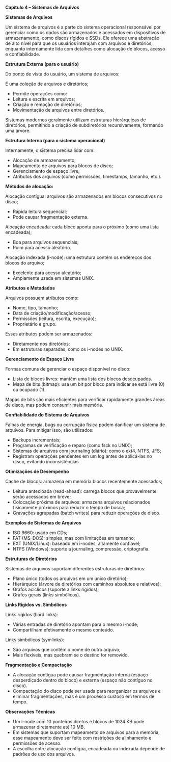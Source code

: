 **Capítulo 4 – Sistemas de Arquivos**

**Sistemas de Arquivos**

Um sistema de arquivos é a parte do sistema operacional responsável por gerenciar como os dados são armazenados e acessados em dispositivos de armazenamento, como discos rígidos e SSDs. Ele oferece uma abstração de alto nível para que os usuários interajam com arquivos e diretórios, enquanto internamente lida com detalhes como alocação de blocos, acesso e confiabilidade.

**Estrutura Externa (para o usuário)**

Do ponto de vista do usuário, um sistema de arquivos:

É uma coleção de arquivos e diretórios;

- Permite operações como:
- Leitura e escrita em arquivos;
- Criação e remoção de diretórios;
- Movimentação de arquivos entre diretórios.

Sistemas modernos geralmente utilizam estruturas hierárquicas de diretórios, permitindo a criação de subdiretórios recursivamente, formando uma árvore.

**Estrutura Interna (para o sistema operacional)**

Internamente, o sistema precisa lidar com:

- Alocação de armazenamento;
- Mapeamento de arquivos para blocos de disco;
- Gerenciamento de espaço livre;
- Atributos dos arquivos (como permissões, timestamps, tamanho, etc.).

**Métodos de alocação:**

Alocação contígua: arquivos são armazenados em blocos consecutivos no disco;
- Rápida leitura sequencial;
- Pode causar fragmentação externa.

Alocação encadeada: cada bloco aponta para o próximo (como uma lista encadeada);
- Boa para arquivos sequenciais;
- Ruim para acesso aleatório.

Alocação indexada (i-node): uma estrutura contém os endereços dos blocos do arquivo;
- Excelente para acesso aleatório;
- Amplamente usada em sistemas UNIX.

**Atributos e Metadados**

Arquivos possuem atributos como:

- Nome, tipo, tamanho;
- Data de criação/modificação/acesso;
- Permissões (leitura, escrita, execução);
- Proprietário e grupo.

Esses atributos podem ser armazenados:
- Diretamente nos diretórios;
- Em estruturas separadas, como os i-nodes no UNIX.

**Gerenciamento de Espaço Livre**

Formas comuns de gerenciar o espaço disponível no disco:

- Lista de blocos livres: mantém uma lista dos blocos desocupados.
- Mapa de bits (bitmap): usa um bit por bloco para indicar se está livre (0) ou ocupado (1).

Mapas de bits são mais eficientes para verificar rapidamente grandes áreas de disco, mas podem consumir mais memória.

**Confiabilidade do Sistema de Arquivos**

Falhas de energia, bugs ou corrupção física podem danificar um sistema de arquivos. Para mitigar isso, são utilizados:

- Backups incrementais;
- Programas de verificação e reparo (como fsck no UNIX);
- Sistemas de arquivos com journaling (diário): como o ext4, NTFS, JFS;
- Registram operações pendentes em um log antes de aplicá-las no disco, evitando inconsistências.

**Otimizações de Desempenho**

Cache de blocos: armazena em memória blocos recentemente acessados;

- Leitura antecipada (read-ahead): carrega blocos que provavelmente serão acessados em breve;
- Colocação próxima de arquivos: armazena arquivos relacionados fisicamente próximos para reduzir o tempo de busca;
- Gravações agrupadas (batch writes) para reduzir operações de disco.

**Exemplos de Sistemas de Arquivos**

- ISO 9660: usado em CDs;
- FAT (MS-DOS): simples, mas com limitações em tamanho;
- EXT (UNIX/Linux): baseado em i-nodes, altamente confiável;
- NTFS (Windows): suporte a journaling, compressão, criptografia.

**Estruturas de Diretórios**

Sistemas de arquivos suportam diferentes estruturas de diretórios:

- Plano único (todos os arquivos em um único diretório);
- Hierárquico (árvore de diretórios com caminhos absolutos e relativos);
- Grafos acíclicos (suporte a links rígidos);
- Grafos gerais (links simbólicos).

**Links Rígidos vs. Simbólicos**

Links rígidos (hard links):
- Várias entradas de diretório apontam para o mesmo i-node;
- Compartilham efetivamente o mesmo conteúdo.

Links simbólicos (symlinks):
- São arquivos que contêm o nome de outro arquivo;
- Mais flexíveis, mas quebram se o destino for removido.

**Fragmentação e Compactação**

- A alocação contígua pode causar fragmentação interna (espaço desperdiçado dentro do bloco) e externa (espaço não contíguo no disco).
- Compactação do disco pode ser usada para reorganizar os arquivos e eliminar fragmentações, mas é um processo custoso em termos de tempo.

**Observações Técnicas**

- Um i-node com 10 ponteiros diretos e blocos de 1024 KB pode armazenar diretamente até 10 MB.
- Em sistemas que suportam mapeamento de arquivos para a memória, esse mapeamento deve ser feito com restrições de alinhamento e permissões de acesso.
- A escolha entre alocação contígua, encadeada ou indexada depende de padrões de uso dos arquivos.
